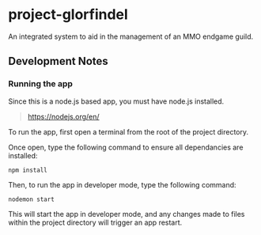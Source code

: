 # project-glorfindel
An integrated system to aid in the management of an MMO endgame guild.

## Development Notes
### Running the app
Since this is a node.js based app, you must have node.js installed.
> https://nodejs.org/en/

To run the app, first open a terminal from the root of the project directory.

Once open, type the following command to ensure all dependancies are installed:
```
npm install
```
Then, to run the app in developer mode, type the following command:
```
nodemon start
```
This will start the app in developer mode, and any changes made to files within the project directory will trigger an app restart.
